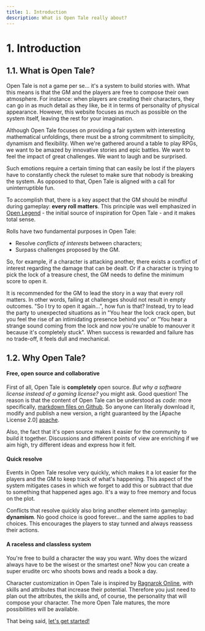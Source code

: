 ```yaml
---
title: 1. Introduction
description: What is Open Tale really about?
---
```


# 1. Introduction

## 1.1. What is Open Tale?

Open Tale is not a game per se... it's a system to build stories with. What this
means is that the GM and the players are free to compose their own atmosphere.
For instance: when players are creating their characters, they can go in as much
detail as they like, be it in terms of personality of physical appearance.
However, this website focuses as much as possible on the system itself, leaving
the rest for your imagination.

Although Open Tale focuses on providing a fair system with interesting
mathematical unfoldings, there must be a strong commitment to simplicity,
dynamism and flexibility. When we're gathered around a table to play RPGs, we
want to be amazed by innovative stories and epic battles. We want to feel the
impact of great challenges. We want to laugh and be surprised.

Such emotions require a certain timing that can easily be lost if the players
have to constantly check the ruleset to make sure that nobody is breaking the
system. As opposed to that, Open Tale is aligned with a call for uninterruptible
fun.

To accomplish that, there is a key aspect that the GM should be mindful during
gameplay: **every roll matters**. This principle was well emphasized in [Open
Legend][openlegend] - the initial source of inspiration for Open Tale - and it
makes total sense.

Rolls have two fundamental purposes in Open Tale:

* Resolve *conflicts of interests* between characters;
* Surpass challenges proposed by the GM.

So, for example, if a character is attacking another, there exists a conflict of
interest regarding the damage that can be dealt. Or if a character is trying to
pick the lock of a treasure chest, the GM needs to define the minimum score to
open it.

It is recommended for the GM to lead the story in a way that every roll matters.
In other words, failing at challenges should not result in empty outcomes. "So I
try to open it again...", how fun is that? Instead, try to lead the party to
unexpected situations as in "You hear the lock crack open, but you feel the rise
of an intimidating presence behind you" or "You hear a strange sound coming from
the lock and now you're unable to manouver it because it's completely stuck".
When success is rewarded and failure has no trade-off, it feels dull and
mechanical.

## 1.2. Why Open Tale?

#### Free, open source and collaborative

First of all, Open Tale is **completely** open source. *But why a software
license instead of a gaming license?* you might ask. Good question! The reason
is that the content of Open Tale can be understood as *code*: more specifically,
[markdown files on Github][docs]. So anyone can literally download it, modify
and publish a new version, a right guaranteed by the [Apache License 2.0]
[apache].

Also, the fact that it's open source makes it easier for the community to build
it together. Discussions and different points of view are enriching if we aim
high, try different ideas and express how it felt.

#### Quick resolve

Events in Open Tale resolve very quickly, which makes it a lot easier for the
players and the GM to keep track of what's happening. This aspect of the system
mitigates cases in which we forget to add this or subtract that due to something
that happened ages ago. It's a way to free memory and focus on the plot.

Conflicts that resolve quickly also bring another element into gameplay:
**dynamism**. No good choice is good forever... and the same applies to bad
choices. This encourages the players to stay tunned and always reassess their
actions.

#### A raceless and classless system

You're free to build a character the way you want. Why does the wizard always
have to be the wisest or the smartest one? Now you can create a super erudite
orc who shoots bows and reads a book a day.

Character customization in Open Tale is inspired by [Ragnarok Online][ragnarok],
with skills and attributes that increase their potential. Therefore you just
need to plan out the attributes, the skills and, of course, the personality that
will compose your character. The more Open Tale matures, the more possibilities
will be available.

That being said, [let's get started!](02-characters)

[openlegend]: https://openlegendrpg.com
[docs]: https://github.com/open-tale/open-tale.github.io/tree/master/_docs
[apache]: http://www.apache.org/licenses/LICENSE-2.0
[ragnarok]: http://playragnarok.com/
